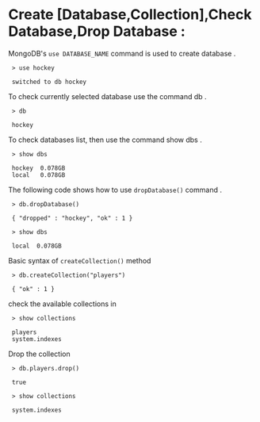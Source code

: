 
# Create [Database,Collection],Check Database,Drop Database :
 MongoDB's `use DATABASE_NAME` command is used to create database .
     

     > use hockey
     
     switched to db hockey


To check currently selected database use the command db .

     > db
     
     hockey



To check databases list, then use the command show dbs .


     > show dbs
     
     hockey  0.078GB
     local   0.078GB

The following code shows how to use `dropDatabase()` command .

     > db.dropDatabase()
     
     { "dropped" : "hockey", "ok" : 1 }

     > show dbs
     
     local  0.078GB



Basic syntax of `createCollection()` method

     > db.createCollection("players")
     
     { "ok" : 1 }



check the available collections in


     > show collections
     
     players
     system.indexes


Drop the collection

     > db.players.drop()
     
     true

     > show collections
     
     system.indexes
